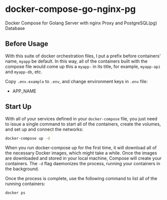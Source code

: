 # docker-compose-go-nginx-pg

Docker Compose for Golang Server with nginx Proxy and PostgreSQL(pg) Database

## Before Usage

With this suite of docker orchestration files, I put a prefix before containers' name, `myapp` be default. In this way, all of the containers built with the compose file would come up this a `myapp-` in its title, for example, `myapp-api` and `myapp-db`, etc.

Copy `.env.example` to `.env`, and change environment keys in `.env` file:

- APP_NAME

## Start Up

With all of your services defined in your `docker-compose` file, you just need to issue a single command to start all of the containers, create the volumes, and set up and connect the networks:

```sh
docker-compose up -d
```

When you run docker-compose up for the first time, it will download all of the necessary Docker images, which might take a while. Once the images are downloaded and stored in your local machine, Compose will create your containers. The `-d` flag daemonizes the process, running your containers in the background.

Once the process is complete, use the following command to list all of the running containers:

```sh
docker ps
```
